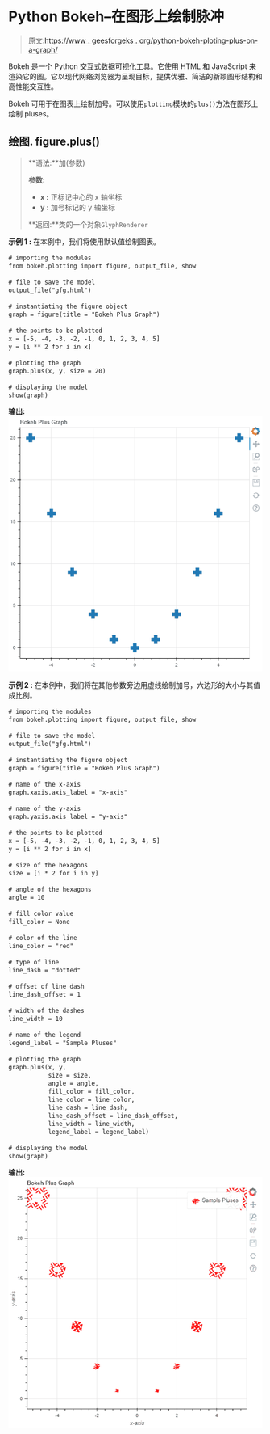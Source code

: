 # Python Bokeh–在图形上绘制脉冲

> 原文:[https://www . geesforgeks . org/python-bokeh-ploting-plus-on-a-graph/](https://www.geeksforgeeks.org/python-bokeh-plotting-pluses-on-a-graph/)

Bokeh 是一个 Python 交互式数据可视化工具。它使用 HTML 和 JavaScript 来渲染它的图。它以现代网络浏览器为呈现目标，提供优雅、简洁的新颖图形结构和高性能交互性。

Bokeh 可用于在图表上绘制加号。可以使用`plotting`模块的`plus()`方法在图形上绘制 pluses。

## 绘图. figure.plus()

> **语法:**加(参数)
> 
> **参数:**
> 
> *   **x :** 正标记中心的 x 轴坐标
> *   **y :** 加号标记的 y 轴坐标
> 
> **返回:**类的一个对象`GlyphRenderer`

**示例 1 :** 在本例中，我们将使用默认值绘制图表。

```
# importing the modules
from bokeh.plotting import figure, output_file, show

# file to save the model
output_file("gfg.html")

# instantiating the figure object
graph = figure(title = "Bokeh Plus Graph")

# the points to be plotted
x = [-5, -4, -3, -2, -1, 0, 1, 2, 3, 4, 5]
y = [i ** 2 for i in x]

# plotting the graph
graph.plus(x, y, size = 20)

# displaying the model
show(graph)
```

**输出:**
![](img/bb4d6b7a40ddbc38a39a1df775a247e8.png)

**示例 2 :** 在本例中，我们将在其他参数旁边用虚线绘制加号，六边形的大小与其值成比例。

```
# importing the modules
from bokeh.plotting import figure, output_file, show

# file to save the model
output_file("gfg.html")

# instantiating the figure object
graph = figure(title = "Bokeh Plus Graph")

# name of the x-axis
graph.xaxis.axis_label = "x-axis"

# name of the y-axis
graph.yaxis.axis_label = "y-axis"

# the points to be plotted
x = [-5, -4, -3, -2, -1, 0, 1, 2, 3, 4, 5]
y = [i ** 2 for i in x]

# size of the hexagons
size = [i * 2 for i in y]

# angle of the hexagons
angle = 10

# fill color value
fill_color = None

# color of the line
line_color = "red"

# type of line
line_dash = "dotted"

# offset of line dash
line_dash_offset = 1

# width of the dashes
line_width = 10

# name of the legend
legend_label = "Sample Pluses"

# plotting the graph
graph.plus(x, y,
           size = size,
           angle = angle,
           fill_color = fill_color,
           line_color = line_color,
           line_dash = line_dash,
           line_dash_offset = line_dash_offset,
           line_width = line_width,
           legend_label = legend_label)

# displaying the model
show(graph)
```

**输出:**
![](img/bd005211aa0676deb26087796fead80e.png)